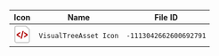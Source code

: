 | Icon | Name | File ID |
| ---  | ---  | ---     |
| ![](VisualTreeAsset%20Icon.png) | `VisualTreeAsset Icon` | `-1113042662600692791` |
